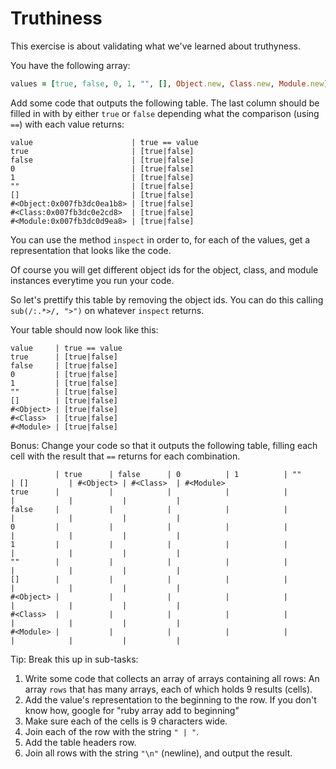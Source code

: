 # Truthiness

This exercise is about validating what we've learned about truthyness.

You have the following array:

```ruby
values = [true, false, 0, 1, "", [], Object.new, Class.new, Module.new]
```

Add some code that outputs the following table. The last column should be
filled in with by either `true` or `false` depending what the comparison (using
`==`) with each value returns:

```
value                      | true == value
true                       | [true|false]
false                      | [true|false]
0                          | [true|false]
1                          | [true|false]
""                         | [true|false]
[]                         | [true|false]
#<Object:0x007fb3dc0ea1b8> | [true|false]
#<Class:0x007fb3dc0e2cd8>  | [true|false]
#<Module:0x007fb3dc0d9ea8> | [true|false]
```

You can use the method `inspect` in order to, for each of the values, get a
representation that looks like the code.

Of course you will get different object ids for the object, class, and module
instances everytime you run your code.

So let's prettify this table by removing the object ids. You can do this
calling `sub(/:.*>/, ">")` on whatever `inspect` returns.

Your table should now look like this:

```
value     | true == value
true      | [true|false]
false     | [true|false]
0         | [true|false]
1         | [true|false]
""        | [true|false]
[]        | [true|false]
#<Object> | [true|false]
#<Class>  | [true|false]
#<Module> | [true|false]
```

Bonus: Change your code so that it outputs the following table, filling each cell
with the result that `==` returns for each combination.

```
          | true      | false      | 0          | 1          | ""         | []         | #<Object> | #<Class>  | #<Module>
true      |           |            |            |            |            |            |           |           |
false     |           |            |            |            |            |            |           |           |
0         |           |            |            |            |            |            |           |           |
1         |           |            |            |            |            |            |           |           |
""        |           |            |            |            |            |            |           |           |
[]        |           |            |            |            |            |            |           |           |
#<Object> |           |            |            |            |            |            |           |           |
#<Class>  |           |            |            |            |            |            |           |           |
#<Module> |           |            |            |            |            |            |           |           |
```

Tip: Break this up in sub-tasks:

1. Write some code that collects an array of arrays containing all rows: An
   array `rows` that has many arrays, each of which holds 9 results (cells).
2. Add the value's representation to the beginning to the row. If you don't
   know how, google for "ruby array add to beginning"
3. Make sure each of the cells is 9 characters wide.
4. Join each of the row with the string `" | "`.
5. Add the table headers row.
6. Join all rows with the string `"\n"` (newline), and output the result.


